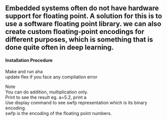 ## Embedded systems often do not have hardware support for floating point. A solution for this is to use a software floating point library. we can also create custom floating-point encodings for different purposes, which is something that is done quite often in deep learning. 

#### Installation Procedure
Make and run aha <br />
update flex if you face any compilation error<br />


Note<br />
You can do addition, multiplication only.<br />
Print to see the result eg. a=5.2, print a<br />
Use display command to see swfp representation which is its binary encoding.<br />
swfp is the encoding of the floating point numbers.
